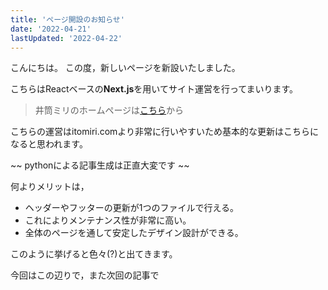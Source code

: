 ```yaml
---
title: 'ページ開設のお知らせ'
date: '2022-04-21'
lastUpdated: '2022-04-22'
---
```


こんにちは。
この度，新しいページを新設いたしました。

こちらはReactベースの**Next.js**を用いてサイト運営を行ってまいります。

> 井筒ミリのホームページは[こちら](https://itomiri.com)から

こちらの運営はitomiri.comより非常に行いやすいため基本的な更新はこちらになると思われます。

~~ pythonによる記事生成は正直大変です ~~

何よりメリットは，

* ヘッダーやフッターの更新が1つのファイルで行える。
* これによりメンテナンス性が非常に高い。
* 全体のページを通して安定したデザイン設計ができる。

このように挙げると色々(?)と出てきます。

今回はこの辺りで，また次回の記事で
